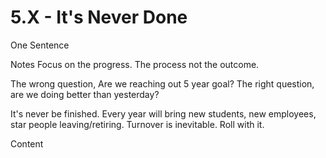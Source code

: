# 5.X - It's Never Done

One Sentence

Notes
Focus on the progress. The process not the outcome. 

The wrong question, Are we reaching out 5 year goal?
The right question, are we doing better than yesterday?

It's never be finished. Every year will bring new students, new employees, star people leaving/retiring. Turnover is inevitable. Roll with it. 

Content
